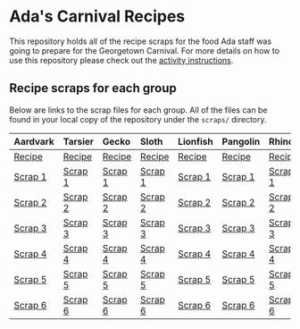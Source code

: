 # Ada's Carnival Recipes
This repository holds all of the recipe scraps for the food Ada staff was going to prepare for the Georgetown Carnival. For more details on how to use this repository please check out the [activity instructions](https://github.com/AdaGold/standalone-exercises/blob/master/git-merge-conflict.md).

## Recipe scraps for each group
Below are links to the scrap files for each group. All of the files can be found in your local copy of the repository under the `scraps/` directory.

| Aardvark    | Tarsier     | Gecko      | Sloth       | Lionfish    | Pangolin    | Rhino       | Curassow    |
|:------------|:------------|:------------|:------------|:------------|:------------|:------------|:------------|
| [Recipe](recipes/aardvark.txt) | [Recipe](recipes/tarsier.txt) | [Recipe](recipes/gecko.txt) | [Recipe](recipes/sloth.txt) | [Recipe](recipes/lionfish.txt) | [Recipe](recipes/pangolin.txt) | [Recipe](recipes/rhino.txt) | [Recipe](recipes/curassow.txt) |
| [Scrap 1](scraps/aardvark-scrap1.txt) | [Scrap 1](scraps/tarsier-scrap1.txt) | [Scrap 1](scraps/gecko-scrap1.txt) | [Scrap 1](scraps/sloth-scrap1.txt) | [Scrap 1](scraps/lionfish-scrap1.txt) | [Scrap 1](scraps/pangolin-scrap1.txt) | [Scrap 1](scraps/rhino-scrap1.txt) | [Scrap 1](scraps/curassow-scrap1.txt) |
| [Scrap 2](scraps/aardvark-scrap2.txt) | [Scrap 2](scraps/tarsier-scrap2.txt) | [Scrap 2](scraps/gecko-scrap2.txt) | [Scrap 2](scraps/sloth-scrap2.txt) | [Scrap 2](scraps/lionfish-scrap2.txt) | [Scrap 2](scraps/pangolin-scrap2.txt) | [Scrap 2](scraps/rhino-scrap2.txt) | [Scrap 2](scraps/curassow-scrap2.txt) |
| [Scrap 3](scraps/aardvark-scrap3.txt) | [Scrap 3](scraps/tarsier-scrap3.txt) | [Scrap 3](scraps/gecko-scrap3.txt) | [Scrap 3](scraps/sloth-scrap3.txt) | [Scrap 3](scraps/lionfish-scrap3.txt) | [Scrap 3](scraps/pangolin-scrap3.txt) | [Scrap 3](scraps/rhino-scrap3.txt) | [Scrap 3](scraps/curassow-scrap3.txt) |
| [Scrap 4](scraps/aardvark-scrap4.txt) | [Scrap 4](scraps/tarsier-scrap4.txt) | [Scrap 4](scraps/gecko-scrap4.txt) | [Scrap 4](scraps/sloth-scrap4.txt) | [Scrap 4](scraps/lionfish-scrap4.txt) | [Scrap 4](scraps/pangolin-scrap4.txt) | [Scrap 4](scraps/rhino-scrap4.txt) | [Scrap 4](scraps/curassow-scrap4.txt) |
| [Scrap 5](scraps/aardvark-scrap5.txt) | [Scrap 5](scraps/tarsier-scrap5.txt) | [Scrap 5](scraps/gecko-scrap5.txt) | [Scrap 5](scraps/sloth-scrap5.txt) | [Scrap 5](scraps/lionfish-scrap5.txt) | [Scrap 5](scraps/pangolin-scrap5.txt) | [Scrap 5](scraps/rhino-scrap5.txt) | [Scrap 5](scraps/curassow-scrap5.txt) |
| [Scrap 6](scraps/aardvark-scrap6.txt) | [Scrap 6](scraps/tarsier-scrap6.txt) | [Scrap 6](scraps/gecko-scrap6.txt) | [Scrap 6](scraps/sloth-scrap6.txt) | [Scrap 6](scraps/lionfish-scrap6.txt) | [Scrap 6](scraps/pangolin-scrap6.txt) | [Scrap 6](scraps/rhino-scrap6.txt) | [Scrap 6](scraps/curassow-scrap6.txt) |

